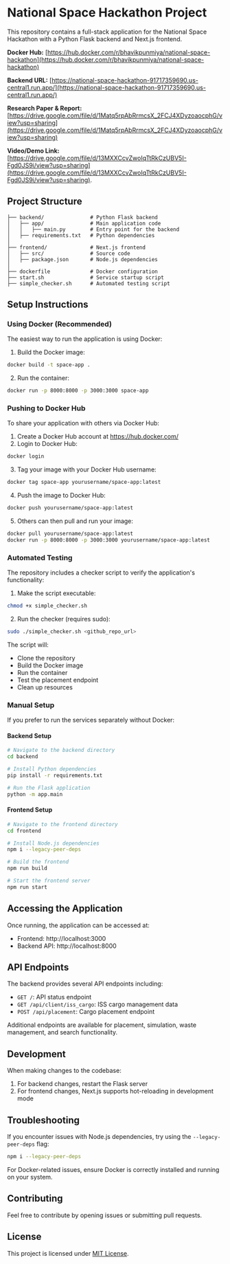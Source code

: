 # National Space Hackathon Project

This repository contains a full-stack application for the National Space Hackathon with a Python Flask backend and Next.js frontend.

**Docker Hub:** [https://hub.docker.com/r/bhavikpunmiya/national-space-hackathon](https://hub.docker.com/r/bhavikpunmiya/national-space-hackathon)

**Backend URL:** [https://national-space-hackathon-91717359690.us-central1.run.app/](https://national-space-hackathon-91717359690.us-central1.run.app/)

**Research Paper & Report:** [https://drive.google.com/file/d/1Matq5rpAbRrmcsX_2FCJ4XDyzoaocphG/view?usp=sharing](https://drive.google.com/file/d/1Matq5rpAbRrmcsX_2FCJ4XDyzoaocphG/view?usp=sharing)

**Video/Demo Link:** [https://drive.google.com/file/d/13MXXCcvZwoIqTtRkCzUBV5I-Fgd0JS9i/view?usp=sharing](https://drive.google.com/file/d/13MXXCcvZwoIqTtRkCzUBV5I-Fgd0JS9i/view?usp=sharing).

## Project Structure

```
├── backend/               # Python Flask backend
│   ├── app/               # Main application code
│   │   ├── main.py        # Entry point for the backend
│   ├── requirements.txt   # Python dependencies
│
├── frontend/              # Next.js frontend
│   ├── src/               # Source code
│   ├── package.json       # Node.js dependencies
│
├── dockerfile             # Docker configuration
├── start.sh               # Service startup script
├── simple_checker.sh      # Automated testing script
```

## Setup Instructions

### Using Docker (Recommended)

The easiest way to run the application is using Docker:

1. Build the Docker image:
```bash
docker build -t space-app .
```

2. Run the container:
```bash
docker run -p 8000:8000 -p 3000:3000 space-app
```

### Pushing to Docker Hub

To share your application with others via Docker Hub:

1. Create a Docker Hub account at https://hub.docker.com/
2. Login to Docker Hub:
```bash
docker login
```

3. Tag your image with your Docker Hub username:
```bash
docker tag space-app yourusername/space-app:latest
```

4. Push the image to Docker Hub:
```bash
docker push yourusername/space-app:latest
```

5. Others can then pull and run your image:
```bash
docker pull yourusername/space-app:latest
docker run -p 8000:8000 -p 3000:3000 yourusername/space-app:latest
```

### Automated Testing

The repository includes a checker script to verify the application's functionality:

1. Make the script executable:
```bash
chmod +x simple_checker.sh
```

2. Run the checker (requires sudo):
```bash
sudo ./simple_checker.sh <github_repo_url>
```

The script will:
- Clone the repository
- Build the Docker image
- Run the container
- Test the placement endpoint
- Clean up resources

### Manual Setup

If you prefer to run the services separately without Docker:

#### Backend Setup

```bash
# Navigate to the backend directory
cd backend

# Install Python dependencies
pip install -r requirements.txt

# Run the Flask application
python -m app.main
```

#### Frontend Setup

```bash
# Navigate to the frontend directory
cd frontend

# Install Node.js dependencies
npm i --legacy-peer-deps

# Build the frontend
npm run build

# Start the frontend server
npm run start
```

## Accessing the Application

Once running, the application can be accessed at:

- Frontend: http://localhost:3000
- Backend API: http://localhost:8000

## API Endpoints

The backend provides several API endpoints including:

- `GET /`: API status endpoint
- `GET /api/client/iss_cargo`: ISS cargo management data
- `POST /api/placement`: Cargo placement endpoint

Additional endpoints are available for placement, simulation, waste management, and search functionality.

## Development

When making changes to the codebase:

1. For backend changes, restart the Flask server
2. For frontend changes, Next.js supports hot-reloading in development mode

## Troubleshooting

If you encounter issues with Node.js dependencies, try using the `--legacy-peer-deps` flag:

```bash
npm i --legacy-peer-deps
```

For Docker-related issues, ensure Docker is correctly installed and running on your system.

## Contributing

Feel free to contribute by opening issues or submitting pull requests.

## License

This project is licensed under [MIT License](LICENSE).

